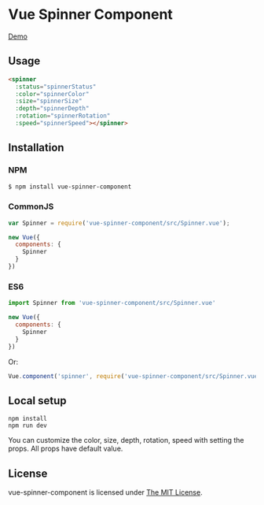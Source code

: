# Vue Spinner Component

[Demo](http://sergeyloysha.github.io/vue-spinner-component/)

## Usage

```html
<spinner
  :status="spinnerStatus"
  :color="spinnerColor"
  :size="spinnerSize"
  :depth="spinnerDepth"
  :rotation="spinnerRotation"
  :speed="spinnerSpeed"></spinner>
```

## Installation

### NPM
```bash
$ npm install vue-spinner-component
```

### CommonJS
```js
var Spinner = require('vue-spinner-component/src/Spinner.vue');

new Vue({
  components: {
    Spinner
  }
})
```

### ES6
```js
import Spinner from 'vue-spinner-component/src/Spinner.vue'

new Vue({
  components: {
    Spinner
  }
})
```
Or: 
```js
Vue.component('spinner', require('vue-spinner-component/src/Spinner.vue'));
```

## Local setup

```
npm install
npm run dev
```

You can customize the color, size, depth, rotation, speed with setting the props. All props have default value.

## License

 vue-spinner-component is licensed under [The MIT License](LICENSE).

